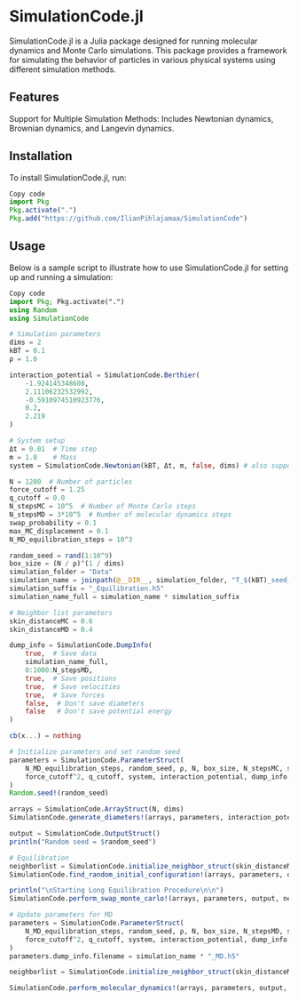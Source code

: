 # SimulationCode.jl
SimulationCode.jl is a Julia package designed for running molecular dynamics and Monte Carlo simulations. This package provides a framework for simulating the behavior of particles in various physical systems using different simulation methods.

## Features
Support for Multiple Simulation Methods: Includes Newtonian dynamics, Brownian dynamics, and Langevin dynamics.

## Installation
To install SimulationCode.jl, run:

```julia
Copy code
import Pkg
Pkg.activate(".")
Pkg.add("https://github.com/IlianPihlajamaa/SimulationCode")
```

## Usage
Below is a sample script to illustrate how to use SimulationCode.jl for setting up and running a simulation:

```julia
Copy code
import Pkg; Pkg.activate(".")
using Random
using SimulationCode

# Simulation parameters
dims = 2
kBT = 0.1
ρ = 1.0

interaction_potential = SimulationCode.Berthier(
    -1.924145348608,
    2.11106232532992, 
    -0.5910974510923776, 
    0.2, 
    2.219
) 

# System setup
Δt = 0.01  # Time step
m = 1.0    # Mass
system = SimulationCode.Newtonian(kBT, Δt, m, false, dims) # also supports Langevin and Brownian dynamics

N = 1200  # Number of particles
force_cutoff = 1.25
q_cutoff = 0.0
N_stepsMC = 10^5  # Number of Monte Carlo steps
N_stepsMD = 3*10^5  # Number of molecular dynamics steps
swap_probability = 0.1
max_MC_displacement = 0.1
N_MD_equilibration_steps = 10^3

random_seed = rand(1:10^9)
box_size = (N / ρ)^(1 / dims)
simulation_folder = "Data"
simulation_name = joinpath(@__DIR__, simulation_folder, "T_$(kBT)_seed_$(random_seed)")
simulation_suffix = "_Equilibration.h5"
simulation_name_full = simulation_name * simulation_suffix

# Neighbor list parameters
skin_distanceMC = 0.6
skin_distanceMD = 0.4

dump_info = SimulationCode.DumpInfo(
    true,  # Save data
    simulation_name_full,
    0:1000:N_stepsMD,
    true,  # Save positions
    true,  # Save velocities
    true,  # Save forces
    false,  # Don't save diameters
    false   # Don't save potential energy
)

cb(x...) = nothing

# Initialize parameters and set random seed
parameters = SimulationCode.ParameterStruct(
    N_MD_equilibration_steps, random_seed, ρ, N, box_size, N_stepsMC, swap_probability, max_MC_displacement,
    force_cutoff^2, q_cutoff, system, interaction_potential, dump_info, cb
)
Random.seed!(random_seed)

arrays = SimulationCode.ArrayStruct(N, dims)
SimulationCode.generate_diameters!(arrays, parameters, interaction_potential)

output = SimulationCode.OutputStruct()
println("Random seed = $random_seed")

# Equilibration
neighborlist = SimulationCode.initialize_neighbor_struct(skin_distanceMC, box_size, force_cutoff, N, arrays.D_array, dims)
SimulationCode.find_random_initial_configuration!(arrays, parameters, output, neighborlist)

println("\nStarting Long Equilibration Procedure\n\n")
SimulationCode.perform_swap_monte_carlo!(arrays, parameters, output, neighborlist)

# Update parameters for MD
parameters = SimulationCode.ParameterStruct(
    N_MD_equilibration_steps, random_seed, ρ, N, box_size, N_stepsMD, swap_probability, max_MC_displacement,
    force_cutoff^2, q_cutoff, system, interaction_potential, dump_info, cb
)
parameters.dump_info.filename = simulation_name * "_MD.h5"

neighborlist = SimulationCode.initialize_neighbor_struct(skin_distanceMD, box_size, force_cutoff, N, arrays.D_array, dims)

SimulationCode.perform_molecular_dynamics!(arrays, parameters, output, neighborlist)
```
